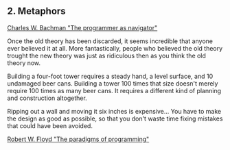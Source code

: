 ## 2. Metaphors
[Charles W. Bachman "The programmer as navigator"](http://dl.acm.org/citation.cfm?id=362534)

Once the old theory has been discarded, it seems incredible that anyone ever believed it at all. More fantastically, people who believed the old theory trought the new theory was just as ridiculous then as you think the old theory now.

Building a four-foot tower requires a steady hand, a level surface, and 10 undamaged beer cans. Building a tower 100 times that size doesn't merely require 100 times as many beer cans. It requires a different kind of planning and construction altogether.

Ripping out a wall and moving it six inches is expensive... You have to make the design as good as possible, so that you don't waste time fixing mistakes that could have been avoided.

[Robert W. Floyd "The paradigms of programming"](http://dl.acm.org/citation.cfm?id=359140)
